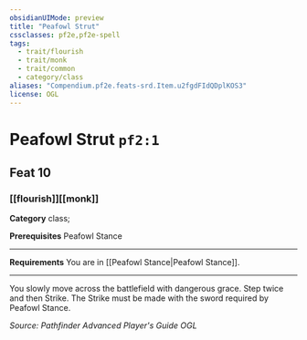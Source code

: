 ```yaml
---
obsidianUIMode: preview
title: "Peafowl Strut"
cssclasses: pf2e,pf2e-spell
tags:
  - trait/flourish
  - trait/monk
  - trait/common
  - category/class
aliases: "Compendium.pf2e.feats-srd.Item.u2fgdFIdQDplKOS3"
license: OGL
---
```

# Peafowl Strut `pf2:1`
## Feat 10
### [[flourish]][[monk]]

**Category** class; 



**Prerequisites** Peafowl Stance
* * *
**Requirements** You are in [[Peafowl Stance|Peafowl Stance]].

* * *

You slowly move across the battlefield with dangerous grace. Step twice and then Strike. The Strike must be made with the sword required by Peafowl Stance.

*Source: Pathfinder Advanced Player's Guide*
*OGL*